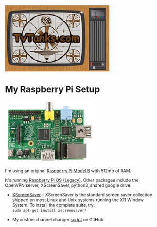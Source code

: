 ![TvTanks.com Logo](/assets/images/tvtanktv.JPG)

# My Raspberry Pi Setup

![Raspberry Pi Model B](/assets/images/rpiModelB.jpg)

I'm using an original [Raspberry Pi Model B](https://en.wikipedia.org/wiki/Raspberry_Pi#Model_comparison) with 512mb of RAM.

It's running [Raspberry Pi OS (Legacy)](https://www.raspberrypi.com/software/operating-systems/). Other packages include the OpenVPN server, XScreenSaver, python3, shared google drive.

- [XScreenSaver](https://www.jwz.org/xscreensaver/) - XScreenSaver is the standard screen saver collection shipped on most Linux and Unix systems running the X11 Window System. To install the complete suite, try:  
```sudo apt-get install xscreensaver*```

- My custom channel changer [script](https://github.com/martinvicknair/tvtanks.com/blob/main/channel_changer.py) on GitHub.
